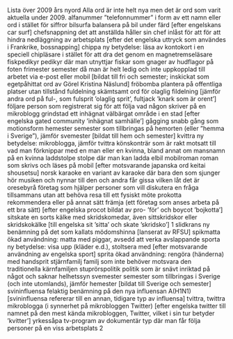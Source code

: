Lista över 2009 års nyord
Alla ord är inte helt nya men det är ord som varit aktuella under 2009.
alfanummer ”telefonnummer” i form av ett namn eller ord i stället för siffror
bilsurfa balansera på bil under färd [efter engelskans car surf]
chefsnappning det att anställda håller sin chef inlåst för att för att hindra
nedläggning av arbetsplats [efter det engelska uttryck som användes i Frankrike,
bossnapping]
chippa ny betydelse: läsa av kontokort i en speciell chipläsare i stället för att dra det
genom en magnetremseläsare
fiskpedikyr pedikyr där man utnyttjar fiskar som gnager av hudflagor på foten
frimester semester då man är helt ledig och inte uppkopplad till arbetet via e-post
eller mobil [bildat till fri och semester; inskickat som egetpåhittat ord av Görel
Kristina Näslund]
fröbomba plantera på offentliga platser utan tillstånd
fuldelning skämtsamt ord för olaglig fildelning [jämför andra ord på ful-, som fulsprit
’olaglig sprit’, fultjack ’knark som är orent’]
följare person som registrerat sig för att följa vad någon skriver på en mikroblogg
grindstad ett inhägnat välbärgat område i en stad [efter engelska gated community
’inhägnat samhälle’]
gågging snabb gång som motionsform
hemester semester som tillbringas på hemorten (eller ”hemma i Sverige”), jämför
svemester [bildat till hem och semester]
kvittra ny betydelse: mikroblogga, jämför tvittra
könskonträr som är rakt motsatt till vad man förknippar med en man eller
en kvinna, bland annat om mansnamn på en kvinna
laddstolpe stolpe där man kan ladda elbil
mobilroman roman som skrivs och läses på mobil [efter motsvarande japanska ord
keitai shousetsu]
norsk karaoke en variant av karaoke där bara den som sjunger hör musiken och
nynnar till den och andra får gissa vilken låt det är
oresebyrå företag som hjälper personer som vill diskutera en fråga tillsammans utan
att behöva resa till ett fysiskt möte
prokotta rekommendera eller på annat sätt främja (ett företag som anses arbeta på
ett bra sätt) [efter engelska procot bildat av pro- ’för’ och boycot ’bojkotta’]
sitskate en sorts kälke med skridskomedar, även sittskridskor eller skridskokälke [till
engelska sit ’sitta’ och skate ’skridsko’]
1
slidkrans ny benämning på det som kallats mödomshinna [lanserat av RFSU]
spikmatta ökad användning: matta med piggar, avsedd att verka avslappande
sporta ny betydelse: visa upp (kläder e.d.), stoltsera med [efter motsvarande
användning av engelska sport]
sprita ökad användning: rengöra (händerna) med handsprit
stjärnfamilj familj som inte behöver motsvara den traditionella kärnfamiljen
stuprörspolitik politik som är snävt inriktad på något och saknar helhetssyn
svemester semester som tillbringas i Sverige (och inte utomlands), jämför hemester
[bildat till Sverige och semester]
svininfluensa felaktig benämning på den nya influensan A(H1N1) [svininfluensa
refererar till en annan, tidigare typ av influensa]
tvittra, twittra mikroblogga (i synnerhet på mikrobloggen Twitter) [efter engelska
twitter till namnet på den mest kända mikrobloggen, Twitter, vilket i sin tur betyder
’kvitter’]
yrkessåpa tv-program av dokumentär typ där man får följa personer på en viss
arbetsplats
2